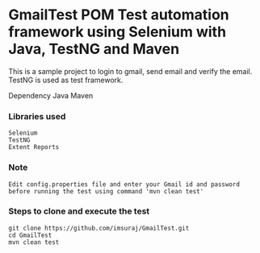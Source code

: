 # GmailTest POM Test automation framework using Selenium with Java, TestNG and Maven

This is a sample project to login to gmail, send email and verify the email.
TestNG is used as test framework.

Dependency
Java
Maven

### Libraries used
```
Selenium
TestNG
Extent Reports
```
### Note
```
Edit config.properties file and enter your Gmail id and password before running the test using command 'mvn clean test'
```


### Steps to clone and execute the test
```
git clone https://github.com/imsuraj/GmailTest.git
cd GmailTest
mvn clean test
